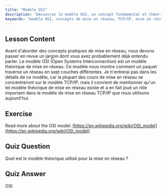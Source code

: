 ```yaml
---
title: "Modèle OSI"
description: "Découvrez le modèle OSI, un concept fondamental et théorique de mise en réseau. Comprenez ses 7 couches et sa pertinence par rapport à TCP/IP. Guide essentiel de mise en réseau Linux pour les débutants."
keywords: "modèle OSI, concepts de mise en réseau, TCP/IP, mise en réseau Linux, tutoriel pour débutants, couches réseau, modèle théorique"
---
```


## Lesson Content

Avant d'aborder des concepts pratiques de mise en réseau, nous devons passer en revue un jargon dont vous avez probablement déjà entendu parler. Le modèle OSI (Open Systems Interconnection) est un modèle théorique de mise en réseau. Ce modèle nous montre comment un paquet traverse un réseau en sept couches différentes. Je n'entrerai pas dans les détails de ce modèle, car la plupart des cours de mise en réseau se concentreront sur le modèle TCP/IP, mais il convient de mentionner qu'un tel modèle théorique de mise en réseau existe et a en fait joué un rôle important dans le modèle de mise en réseau TCP/IP que nous utilisons aujourd'hui.

## Exercise

Read more about the OSI model: [https://en.wikipedia.org/wiki/OSI_model](https://en.wikipedia.org/wiki/OSI_model)

## Quiz Question

Quel est le modèle théorique utilisé pour la mise en réseau ?

## Quiz Answer

OSI
